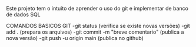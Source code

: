 Este projeto tem o intuito de aprender o uso do git e implementar de banco de dados SQL

COMANDOS BASICOS GIT
 -git status (verifica se existe novas versões)
 -git add . (prepara os arquivos)
 -git commit -m "breve comentario" (publica a nova versão)
 -git push -u origin main (publica no github)
